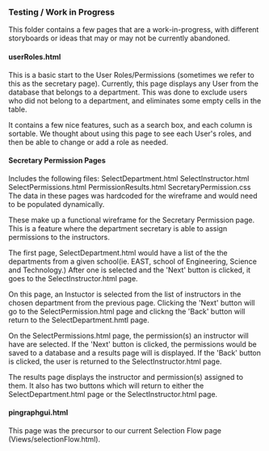 ### Testing / Work in Progress
This folder contains a few pages that are a work-in-progress, with different storyboards or ideas that may or may not be currently abandoned.

#### userRoles.html
This is a basic start to the User Roles/Permissions (sometimes we refer to this as the secretary page). Currently, this page displays any User from the database that belongs to a department. This was done to exclude users who did not belong to a department, and eliminates some empty cells in the table.

It contains a few nice features, such as a search box, and each column is sortable. We thought about using this page to see each User's roles, and then be able to change or add a role as needed.

#### Secretary Permission Pages
Includes the following files: 
SelectDepartment.html
SelectInstructor.html 
SelectPermissions.html 
PermissionResults.html 
SecretaryPermission.css 
The data in these pages was hardcoded for the wireframe and would need to be populated dynamically.

These make up a functional wireframe for the Secretary Permission page. This is a feature where the department secretary is able to assign permissions to the instructors. 

The first page, SelectDepartment.html would have a list of the the departments from a given school(ie. EAST, school of Engineering, Science and Technology.) After one is selected and the 'Next' button is clicked, it goes to the SelectInstructor.html page. 

On this page, an Instuctor is selected from the list of instructors in the chosen department from the previous page. Clicking the 'Next' button will go to the SelectPermission.html page and clickng the 'Back' button will return to the SelectDepartment.hmtl page.

On the SelectPermissions.html page, the permission(s) an instructor will have are selected. If the 'Next' button is clicked, the permissions would be saved to a database and a results page will is displayed. If the 'Back' button is clicked, the user is returned to the SelectInstructor.html page. 

The results page displays the instructor and permission(s) assigned to them. It also has two buttons which will return to either the SelectDepartment.html page or the SelectInstructor.html page.

#### pingraphgui.html
This page was the precursor to our current Selection Flow page (Views/selectionFlow.html).
